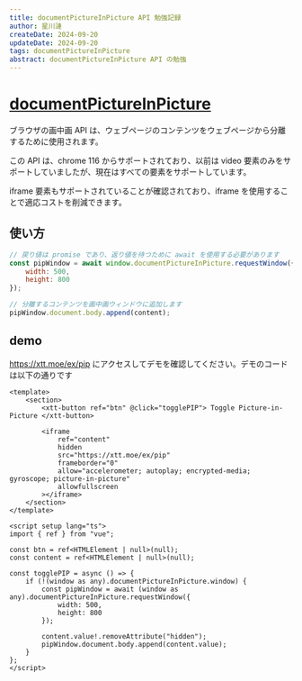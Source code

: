 ```yaml
---
title: documentPictureInPicture API 勉強記録
author: 星川漣
createDate: 2024-09-20
updateDate: 2024-09-20
tags: documentPictureInPicture
abstract: documentPictureInPicture API の勉強
---
```


# [documentPictureInPicture](https://developer.mozilla.org/en-US/docs/Web/API/DocumentPictureInPicture)

ブラウザの画中画 API は、ウェブページのコンテンツをウェブページから分離するために使用されます。

この API は、chrome 116 からサポートされており、以前は video 要素のみをサポートしていましたが、現在はすべての要素をサポートしています。

iframe 要素もサポートされていることが確認されており、iframe を使用することで適応コストを削減できます。

## 使い方

```js
// 戻り値は promise であり、返り値を待つために await を使用する必要があります
const pipWindow = await window.documentPictureInPicture.requestWindow({
	width: 500,
	height: 800
});

// 分離するコンテンツを画中画ウィンドウに追加します
pipWindow.document.body.append(content);
```

## demo

<a href="/ex/pip" target="_blank">https://xtt.moe/ex/pip</a> にアクセスしてデモを確認してください。デモのコードは以下の通りです

```vue
<template>
	<section>
		<xtt-button ref="btn" @click="togglePIP"> Toggle Picture-in-Picture </xtt-button>

		<iframe
			ref="content"
			hidden
			src="https://xtt.moe/ex/pip"
			frameborder="0"
			allow="accelerometer; autoplay; encrypted-media; gyroscope; picture-in-picture"
			allowfullscreen
		></iframe>
	</section>
</template>

<script setup lang="ts">
import { ref } from "vue";

const btn = ref<HTMLElement | null>(null);
const content = ref<HTMLElement | null>(null);

const togglePIP = async () => {
	if (!(window as any).documentPictureInPicture.window) {
		const pipWindow = await (window as any).documentPictureInPicture.requestWindow({
			width: 500,
			height: 800
		});

		content.value!.removeAttribute("hidden");
		pipWindow.document.body.append(content.value);
	}
};
</script>
```
